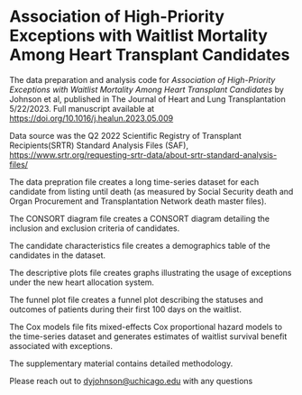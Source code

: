 # Association of High-Priority Exceptions with Waitlist Mortality Among Heart Transplant Candidates

The data preparation and analysis code for *Association of High-Priority Exceptions with Waitlist Mortality Among Heart Transplant Candidates* by Johnson et al, published in The Journal of Heart and Lung Transplantation 5/22/2023. Full manuscript available at https://doi.org/10.1016/j.healun.2023.05.009

Data source was the Q2 2022 Scientific Registry of Transplant Recipients(SRTR) Standard Analysis Files (SAF), https://www.srtr.org/requesting-srtr-data/about-srtr-standard-analysis-files/

The data prepration file creates a long time-series dataset for each candidate from listing until death (as measured by Social Security death and Organ Procurement and Transplantation Network death master files).

The CONSORT diagram file creates a CONSORT diagram detailing the inclusion and exclusion criteria of candidates.

The candidate characteristics file creates a demographics table of the candidates in the dataset.

The descriptive plots file creates graphs illustrating the usage of exceptions under the new heart allocation system. 

The funnel plot file creates a funnel plot describing the statuses and outcomes of patients during their first 100 days on the waitlist.

The Cox models file fits mixed-effects Cox proportional hazard models to the time-series dataset and generates estimates of waitlist survival benefit associated with exceptions.

The supplementary material contains detailed methodology.

Please reach out to dyjohnson@uchicago.edu with any questions
